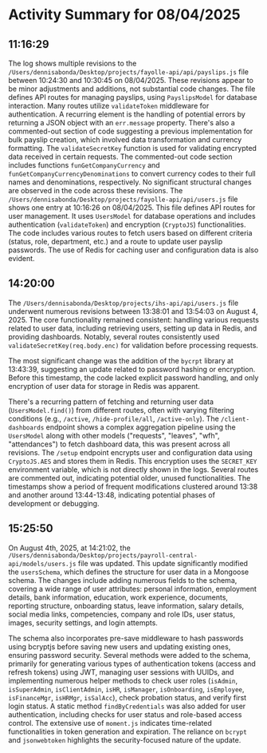 # Activity Summary for 08/04/2025

## 11:16:29
The log shows multiple revisions to the `/Users/dennisabonda/Desktop/projects/fayolle-api/api/payslips.js` file between 10:24:30 and 10:30:45 on 08/04/2025.  These revisions appear to be minor adjustments and additions, not substantial code changes.  The file defines API routes for managing payslips, using `PayslipsModel` for database interaction.  Many routes utilize `validateToken` middleware for authentication.  A recurring element is the handling of potential errors by returning a JSON object with an `err.message` property.  There's also a commented-out section of code suggesting a previous implementation for bulk payslip creation, which involved data transformation and currency formatting.  The `validateSecretKey` function is used for validating encrypted data received in certain requests. The commented-out code section includes functions `funGetCompanyCurrency` and `funGetCompanyCurrencyDenominations` to convert currency codes to their full names and denominations, respectively.  No significant structural changes are observed in the code across these revisions.  The `/Users/dennisabonda/Desktop/projects/fayolle-api/api/users.js` file shows one entry at 10:16:26 on 08/04/2025. This file defines API routes for user management.  It uses `UsersModel` for database operations and includes authentication (`validateToken`) and encryption (`CryptoJS`) functionalities.  The code includes various routes to fetch users based on different criteria (status, role, department, etc.) and a route to update user payslip passwords. The use of Redis for caching user and configuration data is also evident.


## 14:20:00
The `/Users/dennisabonda/Desktop/projects/ihs-api/api/users.js` file underwent numerous revisions between 13:38:01 and 13:54:03 on August 4, 2025.  The core functionality remained consistent: handling various requests related to user data, including retrieving users, setting up data in Redis, and providing dashboards.  Notably, several routes consistently used  `validateSecretKey(req.body.enc)` for validation before processing requests.

The most significant change was the addition of the `bycrpt` library at 13:43:39, suggesting an update related to password hashing or encryption.  Before this timestamp, the code lacked explicit password handling, and only encryption of user data for storage in Redis was apparent.

There's a recurring pattern of fetching and returning user data (`UsersModel.find()`) from different routes, often with varying filtering conditions (e.g., `/active`, `/hide-profile/all`, `/active-only`). The `/client-dashboards` endpoint shows a complex aggregation pipeline using the `UsersModel` along with other models ("requests", "leaves", "wfh", "attendances") to fetch dashboard data, this was present across all revisions. The `/setup` endpoint encrypts user and configuration data using `CryptoJS.AES` and stores them in Redis.  This encryption uses the `SECRET_KEY` environment variable, which is not directly shown in the logs.  Several routes are commented out, indicating potential older, unused functionalities.  The timestamps show a period of frequent modifications clustered around 13:38 and another around 13:44-13:48, indicating potential phases of development or debugging.


## 15:25:50
On August 4th, 2025, at 14:21:02, the `/Users/dennisabonda/Desktop/projects/payroll-central-api/models/users.js` file was updated.  This update significantly modified the `usersSchema`, which defines the structure for user data in a Mongoose schema.  The changes include adding numerous fields to the schema, covering a wide range of user attributes: personal information, employment details, bank information, education, work experience, documents, reporting structure, onboarding status, leave information, salary details, social media links, competencies, company and role IDs, user status, images, security settings, and login attempts.

The schema also incorporates pre-save middleware to hash passwords using bcryptjs before saving new users and updating existing ones, ensuring password security.  Several methods were added to the schema, primarily for generating various types of authentication tokens (access and refresh tokens) using JWT, managing user sessions with UUIDs, and implementing numerous helper methods to check user roles (`isAdmin`, `isSuperAdmin`, `isClientAdmin`, `isHR`, `isManager`, `isOnboarding`, `isEmployee`, `isFinanceMgr`, `isHRMgr`, `isSalAcc`),  check probation status, and verify first login status.  A static method `findByCredentials` was also added for user authentication, including checks for user status and role-based access control.  The extensive use of `moment.js` indicates time-related functionalities in token generation and expiration.  The reliance on `bcrypt` and `jsonwebtoken` highlights the security-focused nature of the update.
